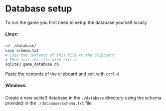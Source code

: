 # Database setup
To run the game you first need to setup the database yourself locally

##### Linux:
```bash
cd ./database/
nano schema.txt
# Copy the contents of this file to the clipboard
# Then exit the file with ctrl-x
sqlite3 game_database.db
```
Paste the contents of the clipboard and exit with `ctrl-d`

##### Windows:
Create a new sqlite3 database in the `./database` directory using the schema provided in the `./database/schema.txt` file